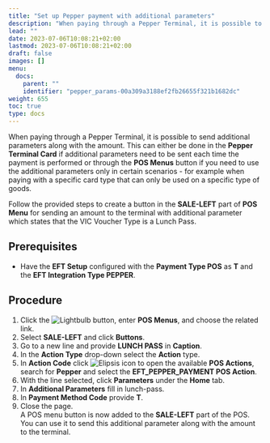 ```yaml
---
title: "Set up Pepper payment with additional parameters"
description: "When paying through a Pepper Terminal, it is possible to send additional parameters along with the amount."
lead: ""
date: 2023-07-06T10:08:21+02:00
lastmod: 2023-07-06T10:08:21+02:00
draft: false
images: []
menu:
  docs:
    parent: ""
    identifier: "pepper_params-00a309a3188ef2fb26655f321b1682dc"
weight: 655
toc: true
type: docs
---
```


When paying through a Pepper Terminal, it is possible to send additional parameters along with the amount. This can either be done in the **Pepper Terminal Card** if additional parameters need to be sent each time the payment is performed or through the **POS Menus** button if you need to use the additional parameters only in certain scenarios - for example when paying with a specific card type that can only be used on a specific type of goods.

Follow the provided steps to create a button in the **SALE-LEFT** part of **POS Menu** for sending an amount to the terminal with additional parameter which states that the VIC Voucher Type is a Lunch Pass.

## Prerequisites

- Have the **EFT Setup** configured with the **Payment Type POS** as **T** and the **EFT Integration Type PEPPER**. 


## Procedure

1.	Click the ![Lightbulb](Lightbulb_icon.PNG) button, enter **POS Menus**, and choose the related link.         	
2.	Select **SALE-LEFT** and click **Buttons**.
3.	Go to a new line and provide **LUNCH PASS** in **Caption**.
4.	In the **Action Type** drop-down select the **Action** type.
5.	In **Action Code** click ![Elipsis icon](elipsis_icon.png) to open the available **POS Actions**, search for **Pepper** and select the **EFT_PEPPER_PAYMENT POS Action**.
6.	With the line selected, click **Parameters** under the **Home** tab.
7.	In **Additional Parameters** fill in <VicVoucherTypeValue>lunch-pass</VicVoucherTypeValue>.
8.	In **Payment Method Code** provide **T**.
9.	Close the page.      
    A POS menu button is now added to the **SALE-LEFT** part of the POS. You can use it to send this additional parameter along with the amount to the terminal.
